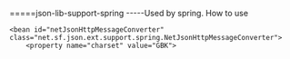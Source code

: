 =====json-lib-support-spring 
-----Used by spring.
How to use

    <bean id="netJsonHttpMessageConverter" class="net.sf.json.ext.support.spring.NetJsonHttpMessageConverter">
        <property name="charset" value="GBK">

